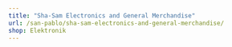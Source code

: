 ```yaml
---
title: "Sha-Sam Electronics and General Merchandise"
url: /san-pablo/sha-sam-electronics-and-general-merchandise/
shop: Elektronik
---
```

